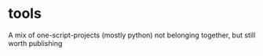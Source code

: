 # tools
A mix of one-script-projects (mostly python) not belonging together, but still worth publishing
